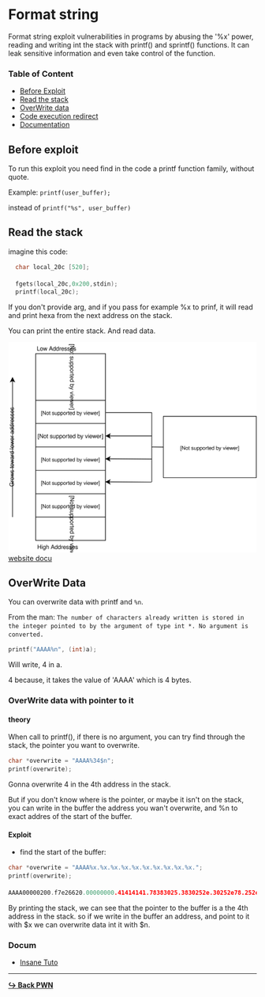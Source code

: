 # Format string

 Format string exploit vulnerabilities in programs by abusing the '%x' power, reading and writing int the stack with printf() and sprintf() functions. It can leak sensitive information and even take control of the function.

### Table of Content

- [Before Exploit]()
- [Read the stack]()
- [OverWrite data]()
- [Code execution redirect]()
- [Documentation](#docum)

## Before exploit

To run this exploit you need find in the code a printf function family, without quote.

Example: ```printf(user_buffer);```

instead of ```printf("%s", user_buffer)```

## Read the stack 

imagine this code:

```c
  char local_20c [520];

  fgets(local_20c,0x200,stdin);
  printf(local_20c);
```

If you don't provide arg, and if you pass for example %x to prinf, it will read and print hexa from the next address on the stack.

You can print the entire stack. And read data.

![img](/pwn/img/error_printf.svg)
[website docu](https://axcheron.github.io/exploit-101-format-strings/)

## OverWrite Data 

You can overwrite data with printf and `%n`.

From the man: `The number of characters already written is stored in the integer pointed to by the argument of type int *. No argument is converted.`

```c
printf("AAAA%n", (int)a);
```

Will write, 4 in a.

4 because, it takes the value of 'AAAA' which is 4 bytes.

### OverWrite data with pointer to it

#### theory

When call to printf(), if there is no argument, you can try find through the stack, the pointer you want to overwrite.

```c
char *overwrite = "AAAA%34$n";
printf(overwrite);
```

Gonna overwrite 4 in the 4th address in the stack.

But if you don't know where is the pointer, or maybe it isn't on the stack, you can write in the buffer the address you wan't overwrite, and %n to exact addres of the start of the buffer.

#### Exploit

- find the start of the buffer:

```c
char *overwrite = "AAAA%x.%x.%x.%x.%x.%x.%x.%x.%x.%x.";
printf(overwrite);

AAAA00000200.f7e26620.00000000.41414141.78383025.3830252e.30252e78.252e7838.2e783830.78383025.3830252e.30252e78.252e7838.
```

By printing the stack, we can see that the pointer to the buffer is a the 4th address in the stack. so if we write in the buffer an address, and point to it with $x we can overwrite data int it with $n.


 
### Docum

- [Insane Tuto](https://axcheron.github.io/exploit-101-format-strings/)

---

[**:arrow_right_hook: Back PWN**](/pwn/pwn.md)